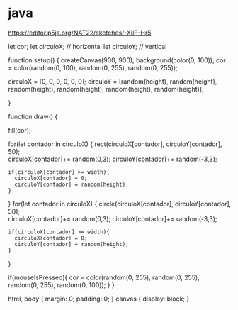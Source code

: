 # java
https://editor.p5js.org/NAT22/sketches/-XilF-Hr5
<!DOCTYPE html>
<html lang="en">
  <head>
    <script src="https://cdnjs.cloudflare.com/ajax/libs/p5.js/1.8.0/p5.js"></script>
    <script src="https://cdnjs.cloudflare.com/ajax/libs/p5.js/1.8.0/addons/p5.sound.min.js"></script>
    <link rel="stylesheet" type="text/css" href="style.css">
    <meta charset="utf-8" />

  </head>
  <body>
    <main>
    </main>
    <script src="sketch.js"></script>
  </body>
</html>

let cor;
let circuloX; // horizontal
let circuloY; // vertical

function setup() {
  createCanvas(900, 900);
  background(color(0, 100));
  cor = color(random(0, 100), random(0, 255), random(0, 255));

  circuloX = [0, 0, 0, 0, 0, 0];
  circuloY = [random(height), random(height), random(height), random(height),  random(height), random(height)];

  
}

function draw() {
  
  fill(cor);

  for(let contador in circuloX) {
    rect(circuloX[contador], circuloY[contador], 50);    
    circuloX[contador]+= random(0,3);
    circuloY[contador]+= random(-3,3); 
    
    if(circuloX[contador] >= width){
      circuloX[contador] = 0;
      circuloY[contador] = random(height);
    }
  }
  for(let contador in circuloX) {
    circle(circuloX[contador], circuloY[contador], 50);    
    circuloX[contador]+= random(0,3);
    circuloY[contador]+= random(-3,3); 
    
    if(circuloX[contador] >= width){
      circuloX[contador] = 0;
      circuloY[contador] = random(height);
    }
  }
  
  if(mouseIsPressed){
    cor = color(random(0, 255), random(0, 255), random(0, 255), random(0, 100));
  }
}

html, body {
  margin: 0;
  padding: 0;
}
canvas {
  display: block;
}
